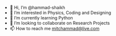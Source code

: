 - 👋 Hi, I’m @hammad-shaikh
- 👀 I’m interested in Physics, Coding and Designing
- 🌱 I’m currently learning Python
- 💞️ I’m looking to collaborate on Research Projects
- 📫 How to reach me mitchammad@live.com

<!---
hammad-shaikh/hammad-shaikh is a ✨ special ✨ repository because its `README.md` (this file) appears on your GitHub profile.
You can click the Preview link to take a look at your changes.
--->
